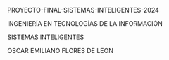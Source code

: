 PROYECTO-FINAL-SISTEMAS-INTELIGENTES-2024

INGENIERÍA EN TECNOLOGÍAS DE LA INFORMACIÓN

SISTEMAS INTELIGENTES

OSCAR EMILIANO FLORES DE LEON

